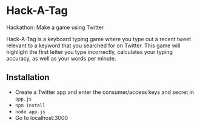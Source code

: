 Hack-A-Tag
=========
Hackathon: Make a game using Twitter

Hack-A-Tag is a keyboard typing game where you type out a recent tweet relevant to a keyword that you searched for on Twitter. This game will highlight the first letter you type incorrectly, calculates your typing accuracy, as well as your words per minute.

Installation
----------
* Create a Twitter app and enter the consumer/access keys and secret in `app.js`
* `npm install`
* `node app.js`
* Go to localhost:3000